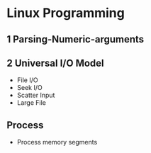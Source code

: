 # Linux Programming

## 1 Parsing-Numeric-arguments

## 2 Universal I/O Model

* File I/O
* Seek I/O
* Scatter Input
* Large File

## Process

* Process memory segments